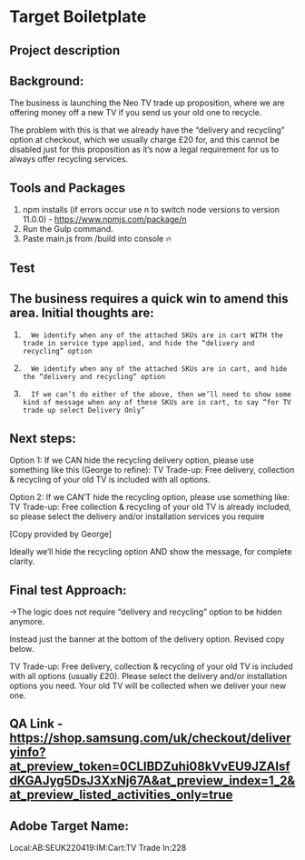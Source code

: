 # Target Boiletplate

## Project description

## Background:

The business is launching the Neo TV trade up proposition, where we are offering money off a new TV if you send us your old one to recycle.

The problem with this is that we already have the “delivery and recycling” option at checkout, which we usually charge £20 for, and this cannot be disabled just for this proposition as it’s now a legal requirement for us to always offer recycling services.

## Tools and Packages

1. npm installs (if errors occur use n to switch node versions to version 11.0.0) - https://www.npmjs.com/package/n
2. Run the Gulp command.
3. Paste main.js from /build into console :fire:

## Test

## The business requires a quick win to amend this area. Initial thoughts are:

1.       We identify when any of the attached SKUs are in cart WITH the trade in service type applied, and hide the “delivery and recycling” option

2.       We identify when any of the attached SKUs are in cart, and hide the “delivery and recycling” option

3.       If we can’t do either of the above, then we’ll need to show some kind of message when any of these SKUs are in cart, to say “for TV trade up select Delivery Only”

## Next steps:

Option 1: If we CAN hide the recycling delivery option, please use something like this (George to refine):
TV Trade-up: Free delivery, collection & recycling of your old TV is included with all options.

Option 2: If we CAN’T hide the recycling option, please use something like:
TV Trade-up: Free collection & recycling of your old TV is already included, so please select the delivery and/or installation services you require

[Copy provided by George]

Ideally we’ll hide the recycling option AND show the message, for complete clarity.

## Final test Approach:

->The logic does not require “delivery and recycling” option to be hidden anymore.

Instead just the banner at the bottom of the delivery option. Revised copy below.

TV Trade-up: Free delivery, collection & recycling of your old TV is included with all options (usually £20). Please select the delivery and/or installation options you need. Your old TV will be collected when we deliver your new one.

## QA Link - https://shop.samsung.com/uk/checkout/deliveryinfo?at_preview_token=0CLIBDZuhi08kVvEU9JZAIsfdKGAJyg5DsJ3XxNj67A&at_preview_index=1_2&at_preview_listed_activities_only=true

## Adobe Target Name:

Local:AB:SEUK220419:IM:Cart:TV Trade In:228
